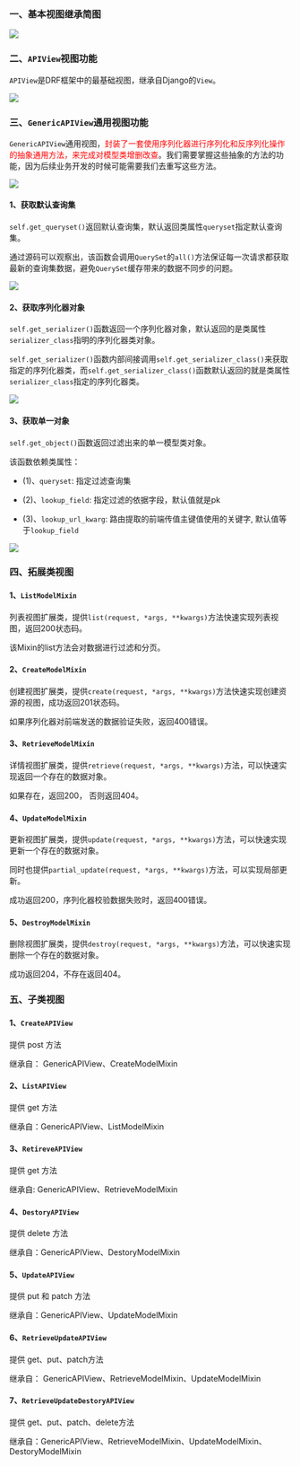 ### 一、基本视图继承简图

![](./images/Snipaste_2021-01-04_08-12-38.png)

### 二、`APIView`视图功能

`APIView`是DRF框架中的最基础视图，继承自Django的`View`。

![](./images/Snipaste_2021-01-04_11-28-01.png)

### 三、`GenericAPIView`通用视图功能

`GenericAPIView`通用视图，<font color='red'>封装了一套使用序列化器进行序列化和反序列化操作的抽象通用方法，来完成对模型类增删改查</font>。我们需要掌握这些抽象的方法的功能，因为后续业务开发的时候可能需要我们去重写这些方法。

![](./images/Snipaste_2021-01-04_15-27-20.png)

#### 1、获取默认查询集

`self.get_queryset()`返回默认查询集，默认返回类属性`queryset`指定默认查询集。

通过源码可以观察出，该函数会调用`QuerySet`的`all()`方法保证每一次请求都获取最新的查询集数据，避免`QuerySet`缓存带来的数据不同步的问题。

![](./images/Snipaste_2021-01-04_14-58-54.png)

#### 2、获取序列化器对象

`self.get_serializer()`函数返回一个序列化器对象，默认返回的是类属性`serializer_class`指明的序列化器类对象。

`self.get_serializer()`函数内部间接调用`self.get_serializer_class()`来获取指定的序列化器类，而`self.get_serializer_class()`函数默认返回的就是类属性`serializer_class`指定的序列化器类。

![](./images/Snipaste_2021-01-04_15-02-04.png)

#### 3、获取单一对象

`self.get_object()`函数返回过滤出来的单一模型类对象。

该函数依赖类属性：

- (1)、`queryset`: 指定过滤查询集

- (2)、`lookup_field`: 指定过滤的依据字段，默认值就是pk
- (3)、`lookup_url_kwarg`: 路由提取的前端传值主键值使用的关键字, 默认值等于`lookup_field`

![](./images/Snipaste_2021-01-04_15-19-45.png)

### 四、拓展类视图

#### 1、`ListModelMixin`

列表视图扩展类，提供`list(request, *args, **kwargs)`方法快速实现列表视图，返回200状态码。

该Mixin的list方法会对数据进行过滤和分页。

#### 2、`CreateModelMixin`

创建视图扩展类，提供`create(request, *args, **kwargs)`方法快速实现创建资源的视图，成功返回201状态码。

如果序列化器对前端发送的数据验证失败，返回400错误。

#### 3、`RetrieveModelMixin`

详情视图扩展类，提供`retrieve(request, *args, **kwargs)`方法，可以快速实现返回一个存在的数据对象。

如果存在，返回200， 否则返回404。

#### 4、`UpdateModelMixin`

更新视图扩展类，提供`update(request, *args, **kwargs)`方法，可以快速实现更新一个存在的数据对象。

同时也提供`partial_update(request, *args, **kwargs)`方法，可以实现局部更新。

成功返回200，序列化器校验数据失败时，返回400错误。

#### 5、`DestroyModelMixin`

删除视图扩展类，提供`destroy(request, *args, **kwargs)`方法，可以快速实现删除一个存在的数据对象。

成功返回204，不存在返回404。

### 五、子类视图

#### 1、`CreateAPIView`

提供 post 方法

继承自： GenericAPIView、CreateModelMixin

#### 2、`ListAPIView`

提供 get 方法

继承自：GenericAPIView、ListModelMixin

#### 3、`RetireveAPIView`

提供 get 方法

继承自: GenericAPIView、RetrieveModelMixin

#### 4、`DestoryAPIView`

提供 delete 方法

继承自：GenericAPIView、DestoryModelMixin

#### 5、`UpdateAPIView`

提供 put 和 patch 方法

继承自：GenericAPIView、UpdateModelMixin

#### 6、`RetrieveUpdateAPIView`

提供 get、put、patch方法

继承自： GenericAPIView、RetrieveModelMixin、UpdateModelMixin

#### 7、`RetrieveUpdateDestoryAPIView`

提供 get、put、patch、delete方法

继承自：GenericAPIView、RetrieveModelMixin、UpdateModelMixin、DestoryModelMixin

